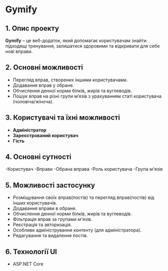 # Gymify

## 1. Опис проекту
**Gymify** – це веб-додаток, який допомагає користувачам знайти підходящі тренування, залишатися здоровими та відкривати для себе нові вправи.

## 2. Основні можливості
- Перегляд вправ, створених іншими користувачами.  
- Додавання вправ у обране.  
- Обчислення денної норми білків, жирів та вуглеводів.  
- Пошук вправ на різні групи м’язів з урахуванням статі користувача (чоловіча/жіноча).  

## 3. Користувачі та їхні можливості
- **Адміністратор**  
- **Зареєстрований користувач**  
- **Гість**

## 4. Основні сутності
-Користувач
-Вправи 
-Обрана вправа
-Роль користувача 
-Група м'язів

## 5. Можливості застосунку  
- Розміщування своїх вправ(постів) та перегляд вправ(постів) від інших користувачів.  
- Додавання вправи в обране.  
- Обчислення денної норми білків, жирів та вуглеводів.  
- Фільтрація вправ за групами м'язів.
- Реєстрація та авторизація.
- Особливе адміністрування контенту (для адміністратора).
- Редагування та видалення постів.

## 6. Технології UI
- ASP.NET Core  


